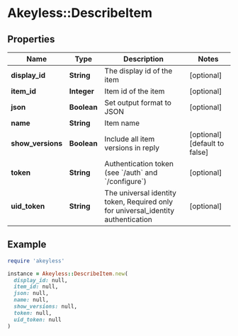 # Akeyless::DescribeItem

## Properties

| Name | Type | Description | Notes |
| ---- | ---- | ----------- | ----- |
| **display_id** | **String** | The display id of the item | [optional] |
| **item_id** | **Integer** | Item id of the item | [optional] |
| **json** | **Boolean** | Set output format to JSON | [optional] |
| **name** | **String** | Item name |  |
| **show_versions** | **Boolean** | Include all item versions in reply | [optional][default to false] |
| **token** | **String** | Authentication token (see &#x60;/auth&#x60; and &#x60;/configure&#x60;) | [optional] |
| **uid_token** | **String** | The universal identity token, Required only for universal_identity authentication | [optional] |

## Example

```ruby
require 'akeyless'

instance = Akeyless::DescribeItem.new(
  display_id: null,
  item_id: null,
  json: null,
  name: null,
  show_versions: null,
  token: null,
  uid_token: null
)
```

